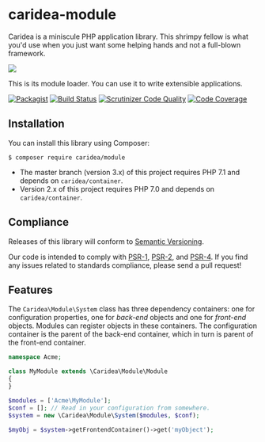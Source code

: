 # caridea-module
Caridea is a miniscule PHP application library. This shrimpy fellow is what you'd use when you just want some helping hands and not a full-blown framework.

![](http://libreworks.com/caridea-100.png)

This is its module loader. You can use it to write extensible applications.

[![Packagist](https://img.shields.io/packagist/v/caridea/module.svg)](https://packagist.org/packages/caridea/module)
[![Build Status](https://travis-ci.org/libreworks/caridea-module.svg)](https://travis-ci.org/libreworks/caridea-module)
[![Scrutinizer Code Quality](https://scrutinizer-ci.com/g/libreworks/caridea-module/badges/quality-score.png?b=master)](https://scrutinizer-ci.com/g/libreworks/caridea-module/?branch=master)
[![Code Coverage](https://scrutinizer-ci.com/g/libreworks/caridea-module/badges/coverage.png?b=master)](https://scrutinizer-ci.com/g/libreworks/caridea-module/?branch=master)

## Installation

You can install this library using Composer:

```console
$ composer require caridea/module
```

* The master branch (version 3.x) of this project requires PHP 7.1 and depends on `caridea/container`.
* Version 2.x of this project requires PHP 7.0 and depends on `caridea/container`.

## Compliance

Releases of this library will conform to [Semantic Versioning](http://semver.org).

Our code is intended to comply with [PSR-1](http://www.php-fig.org/psr/psr-1/), [PSR-2](http://www.php-fig.org/psr/psr-2/), and [PSR-4](http://www.php-fig.org/psr/psr-4/). If you find any issues related to standards compliance, please send a pull request!

## Features

The `Caridea\Module\System` class has three dependency containers: one for configuration properties, one for *back-end* objects and one for *front-end* objects. Modules can register objects in these containers. The configuration container is the parent of the back-end container, which in turn is parent of the front-end container.

```php
namespace Acme;

class MyModule extends \Caridea\Module\Module
{
}

$modules = ['Acme\MyModule'];
$conf = []; // Read in your configuration from somewhere.
$system = new \Caridea\Module\System($modules, $conf);

$myObj = $system->getFrontendContainer()->get('myObject');
```
